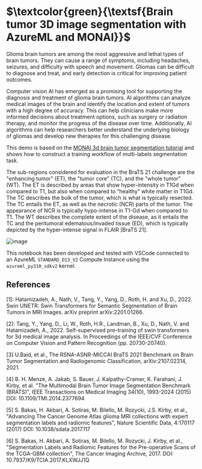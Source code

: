 # $\textcolor{green}{\textsf{Brain tumor 3D image segmentation with AzureML and MONAI}}$

Glioma brain tumors are among the most aggressive and lethal types of brain tumors. They can cause a range of symptoms, including headaches, seizures, and difficulty with speech and movement. Gliomas can be difficult to diagnose and treat, and early detection is critical for improving patient outcomes.

Computer vision AI has emerged as a promising tool for supporting the diagnosis and treatment of glioma brain tumors. AI algorithms can analyze medical images of the brain and identify the location and extent of tumors with a high degree of accuracy. This can help clinicians make more informed decisions about treatment options, such as surgery or radiation therapy, and monitor the progress of the disease over time. Additionally, AI algorithms can help researchers better understand the underlying biology of gliomas and develop new therapies for this challenging disease.

This demo is based on the [MONAI 3d brain tumor segmentation tutorial](https://github.com/Project-MONAI/tutorials/blob/main/3d_segmentation/swin_unetr_brats21_segmentation_3d.ipynb) and shows how to construct a training workflow of multi-labels segmentation task.

The sub-regions considered for evaluation in the BraTS 21 challenge are the "enhancing tumor" (ET), the "tumor core" (TC), and the "whole tumor" (WT). The ET is described by areas that show hyper-intensity in T1Gd when compared to T1, but also when compared to “healthy” white matter in T1Gd. The TC describes the bulk of the tumor, which is what is typically resected. The TC entails the ET, as well as the necrotic (NCR) parts of the tumor. The appearance of NCR is typically hypo-intense in T1-Gd when compared to T1. The WT describes the complete extent of the disease, as it entails the TC and the peritumoral edematous/invaded tissue (ED), which is typically depicted by the hyper-intense signal in FLAIR [BraTS 21].

![image](./media/fig_brats21.png)

This notebook has been developed and tested with VSCode connected to an AzureML `STANDARD_D13_V2` Compute Instance using the `azureml_py310_sdkv2` kernel.

## References

[1]: Hatamizadeh, A., Nath, V., Tang, Y., Yang, D., Roth, H. and Xu, D., 2022. Swin UNETR: Swin Transformers for Semantic Segmentation of Brain Tumors in MRI Images. arXiv preprint arXiv:2201.01266.

[2]: Tang, Y., Yang, D., Li, W., Roth, H.R., Landman, B., Xu, D., Nath, V. and Hatamizadeh, A., 2022. Self-supervised pre-training of swin transformers for 3d medical image analysis. In Proceedings of the IEEE/CVF Conference on Computer Vision and Pattern Recognition (pp. 20730-20740).

[3] U.Baid, et al., The RSNA-ASNR-MICCAI BraTS 2021 Benchmark on Brain Tumor Segmentation and Radiogenomic Classification, arXiv:2107.02314, 2021.

[4] B. H. Menze, A. Jakab, S. Bauer, J. Kalpathy-Cramer, K. Farahani, J. Kirby, et al. "The Multimodal Brain Tumor Image Segmentation Benchmark (BRATS)", IEEE Transactions on Medical Imaging 34(10), 1993-2024 (2015) DOI: 10.1109/TMI.2014.2377694

[5] S. Bakas, H. Akbari, A. Sotiras, M. Bilello, M. Rozycki, J.S. Kirby, et al., "Advancing The Cancer Genome Atlas glioma MRI collections with expert segmentation labels and radiomic features", Nature Scientific Data, 4:170117 (2017) DOI: 10.1038/sdata.2017.117

[6] S. Bakas, H. Akbari, A. Sotiras, M. Bilello, M. Rozycki, J. Kirby, et al., "Segmentation Labels and Radiomic Features for the Pre-operative Scans of the TCGA-GBM collection", The Cancer Imaging Archive, 2017. DOI: 10.7937/K9/TCIA.2017.KLXWJJ1Q

